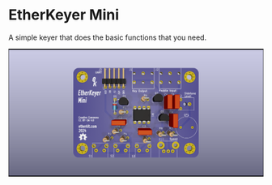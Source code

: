 # EtherKeyer Mini

A simple keyer that does the basic functions that you need.

![](PCB/EtherKeyerMini.png)
